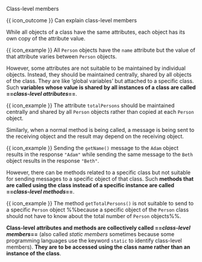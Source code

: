 <span id="title">Class-level members</span>

<span id="prereqs"></span>

<span id="outcomes">{{ icon_outcome }} Can explain class-level members</span>

<div id="body">

While all objects of a class have the same attributes, each object has its own copy of the attribute value.

<box>

{{ icon_example }} All `Person` objects have the `name` attribute but the value of that attribute varies between `Person` objects.

</box>

However, some attributes are not suitable to be maintained by individual objects. Instead, they should be maintained centrally, shared by all objects of the class. They are like ‘global variables’ but attached to a specific class. Such **variables whose value is shared by all instances of a class are called ==_class-level attributes_==**.

<box>

{{ icon_example }} The attribute `totalPersons` should be maintained centrally and shared by all `Person` objects rather than copied at each `Person` object.

</box>

Similarly, when a normal method is being called, a message is being sent to the receiving object and the result may depend on the receiving object.

<box>

{{ icon_example }} Sending the `getName()` message to the `Adam` object results in the response `"Adam"` while sending the same message to the `Beth` object results in the response `"Beth"`.

</box>

However, there can be methods related to a specific class but not suitable for sending messages to a specific object of that class. Such **methods that are called using the class instead of a specific instance are called ==_class-level methods_==**.

<box>

{{ icon_example }} The method `getTotalPersons()` is not suitable to send to a specific `Person` object %%because a specific object of the `Person` class should not have to know about the total number of `Person` objects%%.

</box>

**Class-level attributes and methods are collectively called ==_class-level members_==** (also called _static members_ sometimes because some programming languages use the keyword `static` to identify class-level members). **They are to be accessed using the class name rather than an instance of the class**.


</div>

<div id="extras">
<include src="exercisesPanel.md" boilerplate/>
</div>
